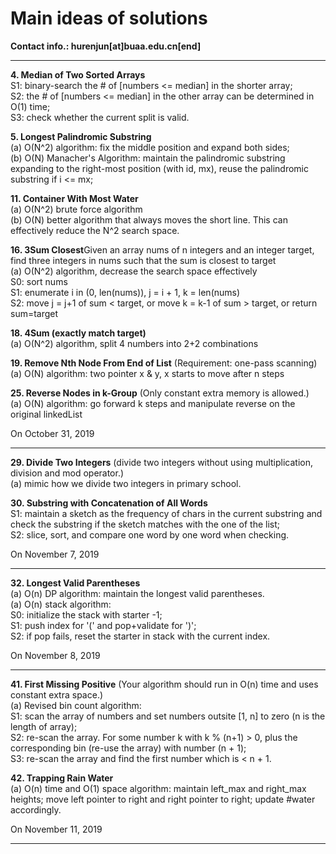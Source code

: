 # Main ideas of solutions

**Contact info.: hurenjun[at]buaa.edu.cn[end]**

---

**4. Median of Two Sorted Arrays**  
S1: binary-search the # of [numbers <= median] in the shorter array;  
S2: the # of [numbers <= median] in the other array can be determined in O(1) time;  
S3: check whether the current split is valid.  

**5. Longest Palindromic Substring**  
(a) O(N^2) algorithm: fix the middle position and expand both sides;  
(b) O(N) Manacher's Algorithm: maintain the palindromic substring expanding to the right-most position (with id, mx), reuse the palindromic substring if i <= mx;  

**11. Container With Most Water**  
(a) O(N^2) brute force algorithm  
(b) O(N) better algorithm that always moves the short line. This can effectively reduce the N^2 search space.  

**16. 3Sum Closest**Given an array nums of n integers and an integer target, find three integers in nums such that the sum is closest to target  
(a) O(N^2) algorithm, decrease the search space effectively  
	S0: sort nums  
	S1: enumerate i in (0, len(nums)), j = i + 1, k = len(nums)  
	S2: move j = j+1 of sum < target, or move k = k-1 of sum > target, or return sum=target  
	
**18. 4Sum (exactly match target)**  
(a) O(N^2) algorithm, split 4 numbers into 2+2 combinations

**19. Remove Nth Node From End of List** (Requirement: one-pass scanning)  
(a) O(N) algorithm: two pointer x & y, x starts to move after n steps

**25. Reverse Nodes in k-Group** (Only constant extra memory is allowed.)  
(a) O(N) algorithm: go forward k steps and manipulate reverse on the original linkedList



On October 31, 2019 

---

**29. Divide Two Integers** (divide two integers without using multiplication, division and mod operator.)  
(a) mimic how we divide two integers in primary school.  

**30. Substring with Concatenation of All Words**  
S1: maintain a sketch as the frequency of chars in the current substring and check the substring if the sketch matches with the one of the list;  
S2: slice, sort, and compare one word by one word when checking.  

On November 7, 2019

---

**32. Longest Valid Parentheses**  
(a) O(n) DP algorithm: maintain the longest valid parentheses.   
(a) O(n) stack algorithm:  
	S0: initialize the stack with starter -1;  
	S1: push index for '(' and pop+validate for ')';  
	S2: if pop fails, reset the starter in stack with the current index.   

On November 8, 2019  

---

**41. First Missing Positive** (Your algorithm should run in O(n) time and uses constant extra space.)  
(a) Revised bin count algorithm:  
	S1: scan the array of numbers and set numbers outsite [1, n] to zero (n is the length of array);  
	S2: re-scan the array. For some number k with k % (n+1) > 0, plus the corresponding bin (re-use the array) with number (n + 1);  
	S3: re-scan the array and find the first number which is < n + 1.  

**42. Trapping Rain Water**  
(a) O(n) time and O(1) space algorithm: maintain left_max and right_max heights; move left pointer to right and right pointer to right; update #water accordingly.   

On November 11, 2019

---
